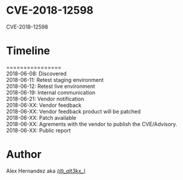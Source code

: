 # CVE-2018-12598
CVE-2018-12598
# Timeline
================</br>
2018-06-08: Discovered </br>
2018-06-11: Retest staging environment </br>
2018-06-12: Retest live environment</br>
2018-06-19: Internal communication</br>
2018-06-21: Vendor notification </br>
2018-06-XX: Vendor feedback</br>
2018-06-XX: Vendor feedback product will be patched </br>
2018-06-XX: Patch available</br>
2018-06-XX: Agrements with the vendor to publish the CVE/Advisory. </br>
2018-06-XX: Public report</br>
# Author
Alex Hernandez aka <em><a href="https://twitter.com/_alt3kx_" rel="nofollow">(@\_alt3kx\_)</a></em>
